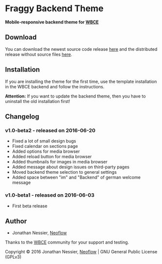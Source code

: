 # Fraggy Backend Theme
**Mobile-responsive backend theme for [WBCE](http://wbce.org)**

## Download

You can download the newest source code release [here](https://github.com/rjgamer/Fraggy-Backend-Theme/releases) and the distributed release without source files [here](https://fraggy.neoflow.ch/downloads/).

## Installation

If you are installing the theme for the first time, use the template installation in the WBCE backend and follow the instructions. 

**Attention:** If you want to update the backend theme, then you have to uninstall the old installation first!

## Changelog

### v1.0-beta2 - released on 2016-06-20

 * Fixed a lot of small design bugs
 * Fixed calendar on sections page
 * Added options for media browser
 * Added reload button for media browser
 * Added thumbnails for images in media browser
 * Added message about design issues on third-party pages 
 * Moved backend theme selection to general settings
 * Added space between "im" and "Backend" of german welcome message

### v1.0-beta1 - released on 2016-06-03

 * First beta release

## Author

* Jonathan Nessier, [Neoflow](https://www.neoflow.ch)

Thanks to the [WBCE](http://wbce.org) community for your support and testing.

Copyright © 2016 Jonathan Nessier, [Neoflow](https://www.neoflow.ch) | GNU General Public License (GPLv3)

